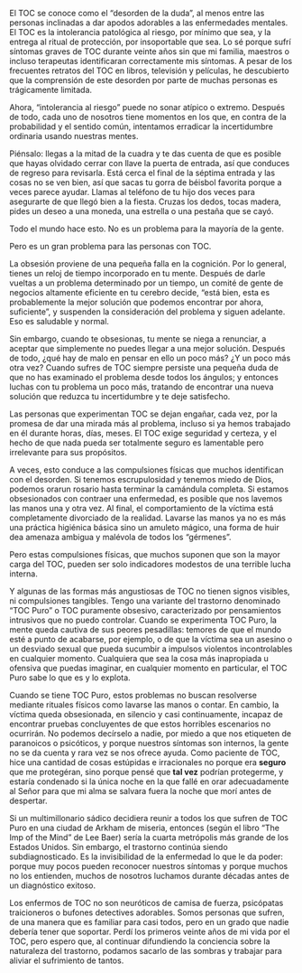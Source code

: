 El TOC se conoce como el “desorden de la duda”, al menos entre las personas inclinadas a dar apodos adorables a las enfermedades mentales. El TOC es la intolerancia patológica al riesgo, por mínimo que sea, y la entrega al ritual de protección, por insoportable que sea. Lo sé porque sufrí síntomas graves de TOC durante veinte años sin que mi familia, maestros o incluso terapeutas identificaran correctamente mis síntomas. A pesar de los frecuentes retratos del TOC en libros, televisión y películas, he descubierto que la comprensión de este desorden por parte de muchas personas es trágicamente limitada.

Ahora, “intolerancia al riesgo” puede no sonar atípico o extremo. Después de todo, cada uno de nosotros tiene momentos en los que, en contra de la probabilidad y el sentido común, intentamos erradicar la incertidumbre ordinaria usando nuestras mentes.

Piénsalo: llegas a la mitad de la cuadra y te das cuenta de que es posible que hayas olvidado cerrar con llave la puerta de entrada, así que conduces de regreso para revisarla. Está cerca el final de la séptima entrada y las cosas no se ven bien, así que sacas tu gorra de béisbol favorita porque a veces parece ayudar. Llamas al teléfono de tu hijo dos veces para asegurarte de que llegó bien a la fiesta. Cruzas los dedos, tocas madera, pides un deseo a una moneda, una estrella o una pestaña que se cayó.

Todo el mundo hace esto. No es un problema para la mayoría de la gente.

Pero es un gran problema para las personas con TOC.

La obsesión proviene de una pequeña falla en la cognición. Por lo general, tienes un reloj de tiempo incorporado en tu mente. Después de darle vueltas a un problema determinado por un tiempo, un comité de gente de negocios altamente eficiente en tu cerebro decide, “está bien, esta es probablemente la mejor solución que podemos encontrar por ahora, suficiente”, y suspenden la consideración del problema y siguen adelante. Eso es saludable y normal.

Sin embargo, cuando te obsesionas, tu mente se niega a renunciar, a aceptar que simplemente no puedes llegar a una mejor solución. Después de todo, ¿qué hay de malo en pensar en ello un poco más? ¿Y un poco más otra vez? Cuando sufres de TOC siempre persiste una pequeña duda de que no has examinado el problema desde todos los ángulos; y entonces luchas con tu problema un poco más, tratando de encontrar una nueva solución que reduzca tu incertidumbre y te deje satisfecho.

Las personas que experimentan TOC  se dejan engañar, cada vez, por la promesa de dar una mirada más al problema, incluso si ya hemos trabajado en él durante horas, días, meses. El TOC exige seguridad y certeza, y el hecho de que nada pueda ser totalmente seguro es lamentable pero irrelevante para sus propósitos.

A veces, esto conduce a las compulsiones físicas que muchos identifican con el desorden. Si tenemos escrupulosidad y tenemos miedo de Dios, podemos orarun rosario hasta terminar la camándula completa. Si estamos obsesionados con contraer una enfermedad, es posible que nos lavemos las manos una y otra vez. Al final, el comportamiento de la víctima está completamente divorciado de la realidad. Lavarse las manos ya no es más una práctica higiénica básica sino un amuleto mágico, una forma de huir dea amenaza ambigua y malévola de todos los “gérmenes”.

Pero estas compulsiones físicas, que muchos suponen que son la mayor carga del TOC, pueden ser solo indicadores modestos de una terrible lucha interna.

Y algunas de las formas más angustiosas de TOC no tienen signos visibles, ni compulsiones tangibles. Tengo una variante del trastorno denominado “TOC Puro” o TOC puramente obsesivo, caracterizado por pensamientos intrusivos que no puedo controlar. Cuando se experimenta TOC Puro, la mente queda cautiva de sus peores pesadillas: temores de que el mundo esté a punto de acabarse, por ejemplo, o de que la víctima sea un asesino o un desviado sexual que pueda sucumbir a impulsos violentos incontrolables en cualquier momento. Cualquiera que sea la cosa más inapropiada u ofensiva que puedas imaginar, en cualquier momento en particular, el TOC Puro sabe lo que es y lo explota.

Cuando se tiene TOC Puro, estos problemas no buscan resolverse mediante rituales físicos como lavarse las manos o contar. En cambio, la víctima queda obsesionada, en silencio y casi continuamente, incapaz de encontrar pruebas concluyentes de que estos horribles escenarios no ocurrirán. No podemos decírselo a nadie, por miedo a que nos etiqueten de paranoicos o psicóticos, y porque nuestros síntomas son internos, la gente no se da cuenta y rara vez se nos ofrece ayuda. Como paciente de TOC, hice una cantidad de cosas estúpidas e irracionales no porque era **seguro** que me protegéran, sino porque pensé que **tal vez** podrían protegerme, y estaría condenado si la única noche en la que fallé en orar adecuadamente al Señor para que mi alma se salvara fuera la noche que morí antes de despertar.

Si un multimillonario sádico decidiera reunir a todos los que sufren de TOC Puro en una ciudad de Arkham de miseria, entonces (según el libro “The Imp of the Mind” de Lee Baer) sería la cuarta metrópolis más grande de los Estados Unidos. Sin embargo, el trastorno continúa siendo subdiagnosticado. Es la invisibilidad de la enfermedad lo que le da poder: porque muy pocos pueden reconocer nuestros síntomas y porque muchos no los entienden, muchos de nosotros luchamos durante décadas antes de un diagnóstico exitoso.

Los enfermos de TOC no son neuróticos de camisa de fuerza, psicópatas traicioneros o bufones detectives adorables. Somos personas que sufren, de una manera que es familiar para casi todos, pero en un grado que nadie debería tener que soportar. Perdí los primeros veinte años de mi vida por el TOC, pero espero que, al continuar difundiendo la conciencia sobre la naturaleza del trastorno, podamos sacarlo de las sombras y trabajar para aliviar el sufrimiento de tantos.
